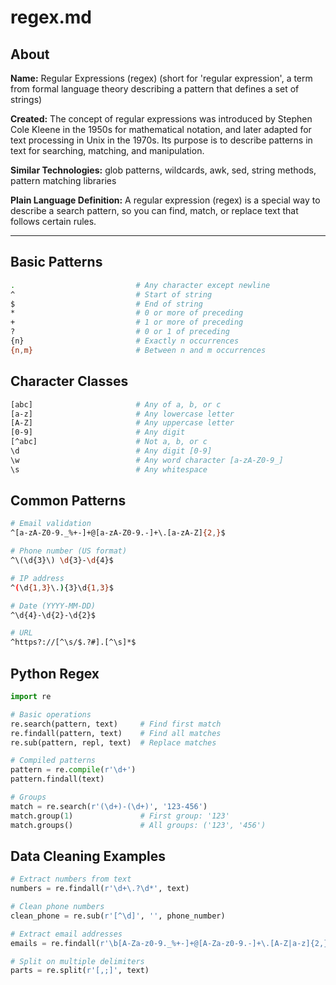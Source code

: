 # regex.md

## About
**Name:** Regular Expressions (regex) (short for 'regular expression', a term from formal language theory describing a pattern that defines a set of strings)

**Created:** The concept of regular expressions was introduced by Stephen Cole Kleene in the 1950s for mathematical notation, and later adapted for text processing in Unix in the 1970s. Its purpose is to describe patterns in text for searching, matching, and manipulation.

**Similar Technologies:** glob patterns, wildcards, awk, sed, string methods, pattern matching libraries

**Plain Language Definition:**
A regular expression (regex) is a special way to describe a search pattern, so you can find, match, or replace text that follows certain rules.

---

## Basic Patterns

```bash
.                           # Any character except newline
^                           # Start of string
$                           # End of string
*                           # 0 or more of preceding
+                           # 1 or more of preceding
?                           # 0 or 1 of preceding
{n}                         # Exactly n occurrences
{n,m}                       # Between n and m occurrences
```

## Character Classes

```bash
[abc]                       # Any of a, b, or c
[a-z]                       # Any lowercase letter
[A-Z]                       # Any uppercase letter
[0-9]                       # Any digit
[^abc]                      # Not a, b, or c
\d                          # Any digit [0-9]
\w                          # Any word character [a-zA-Z0-9_]
\s                          # Any whitespace
```

## Common Patterns

```bash
# Email validation
^[a-zA-Z0-9._%+-]+@[a-zA-Z0-9.-]+\.[a-zA-Z]{2,}$

# Phone number (US format)
^\(\d{3}\) \d{3}-\d{4}$

# IP address
^(\d{1,3}\.){3}\d{1,3}$

# Date (YYYY-MM-DD)
^\d{4}-\d{2}-\d{2}$

# URL
^https?://[^\s/$.?#].[^\s]*$
```

## Python Regex

```python
import re

# Basic operations
re.search(pattern, text)     # Find first match
re.findall(pattern, text)    # Find all matches
re.sub(pattern, repl, text)  # Replace matches

# Compiled patterns
pattern = re.compile(r'\d+')
pattern.findall(text)

# Groups
match = re.search(r'(\d+)-(\d+)', '123-456')
match.group(1)               # First group: '123'
match.groups()               # All groups: ('123', '456')
```

## Data Cleaning Examples

```python
# Extract numbers from text
numbers = re.findall(r'\d+\.?\d*', text)

# Clean phone numbers
clean_phone = re.sub(r'[^\d]', '', phone_number)

# Extract email addresses
emails = re.findall(r'\b[A-Za-z0-9._%+-]+@[A-Za-z0-9.-]+\.[A-Z|a-z]{2,}\b', text)

# Split on multiple delimiters
parts = re.split(r'[,;]', text)
```